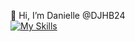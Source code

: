 👋 Hi, I’m Danielle @DJHB24
</br>
[![My Skills](https://skillicons.dev/icons?i=js,html,css,python,figma,git,github,netlify,gitlab,ps,replit,bootstrap,nodejs,react,vscode)](https://skillicons.dev)

<!---
DJHB24/DJHB24 is a ✨ special ✨ repository because its `README.md` (this file) appears on your GitHub profile.
You can click the Preview link to take a look at your changes.
--->
